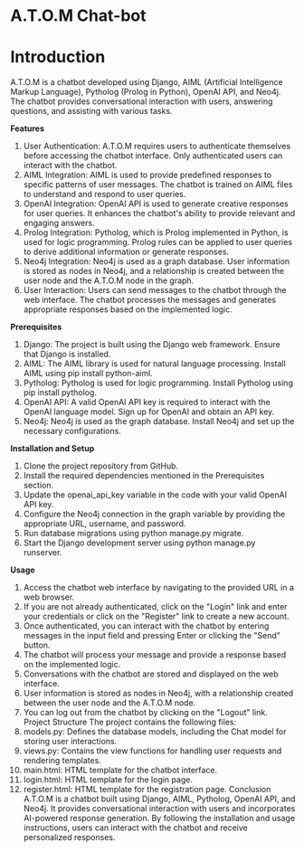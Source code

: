# A.T.O.M Chat-bot 

# Introduction
A.T.O.M is a chatbot developed using Django, AIML (Artificial Intelligence Markup Language),
Pytholog (Prolog in Python), OpenAI API, and Neo4j. The chatbot provides conversational
interaction with users, answering questions, and assisting with various tasks.


**Features**
1. User Authentication: A.T.O.M requires users to authenticate themselves before accessing the
chatbot interface. Only authenticated users can interact with the chatbot.
2. AIML Integration: AIML is used to provide predefined responses to specific patterns of user
messages. The chatbot is trained on AIML files to understand and respond to user queries.
3. OpenAI Integration: OpenAI API is used to generate creative responses for user queries. It
enhances the chatbot's ability to provide relevant and engaging answers.
4. Prolog Integration: Pytholog, which is Prolog implemented in Python, is used for logic
programming. Prolog rules can be applied to user queries to derive additional information or
generate responses.
5. Neo4j Integration: Neo4j is used as a graph database. User information is stored as nodes in
Neo4j, and a relationship is created between the user node and the A.T.O.M node in the graph.
6. User Interaction: Users can send messages to the chatbot through the web interface. The
chatbot processes the messages and generates appropriate responses based on the
implemented logic.


**Prerequisites**
1. Django: The project is built using the Django web framework. Ensure that Django is installed.
2. AIML: The AIML library is used for natural language processing. Install AIML using pip install
python-aiml.
3. Pytholog: Pytholog is used for logic programming. Install Pytholog using pip install
pytholog.
4. OpenAI API: A valid OpenAI API key is required to interact with the OpenAI language model.
Sign up for OpenAI and obtain an API key.
5. Neo4j: Neo4j is used as the graph database. Install Neo4j and set up the necessary
configurations.


**Installation and Setup**
1. Clone the project repository from GitHub.
2. Install the required dependencies mentioned in the Prerequisites section.
3. Update the openai_api_key variable in the code with your valid OpenAI API key.
4. Configure the Neo4j connection in the graph variable by providing the appropriate URL,
username, and password.
5. Run database migrations using python manage.py migrate.
6. Start the Django development server using python manage.py runserver.

**Usage**
1. Access the chatbot web interface by navigating to the provided URL in a web browser.
2. If you are not already authenticated, click on the "Login" link and enter your credentials or click
on the "Register" link to create a new account.
3. Once authenticated, you can interact with the chatbot by entering messages in the input field
and pressing Enter or clicking the "Send" button.
4. The chatbot will process your message and provide a response based on the implemented logic.
5. Conversations with the chatbot are stored and displayed on the web interface.
6. User information is stored as nodes in Neo4j, with a relationship created between the user node
and the A.T.O.M node.
7. You can log out from the chatbot by clicking on the "Logout" link.
Project Structure
The project contains the following files:
1. models.py: Defines the database models, including the Chat model for storing user
interactions.
2. views.py: Contains the view functions for handling user requests and rendering templates.
3. main.html: HTML template for the chatbot interface.
4. login.html: HTML template for the login page.
5. register.html: HTML template for the registration page.
Conclusion
A.T.O.M is a chatbot built using Django, AIML, Pytholog, OpenAI API, and Neo4j. It provides
conversational interaction with users and incorporates AI-powered response generation. By
following the installation and usage instructions, users can interact with the chatbot and receive
personalized responses.
